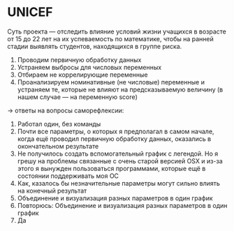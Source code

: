 # UNICEF
Суть проекта — отследить влияние условий жизни учащихся в возрасте от 15 до 22 лет на их успеваемость по математике, чтобы на ранней стадии выявлять студентов, находящихся в группе риска.
1) Проводим первичную обработку данных
2) Устраняем выбросы для числовых переменных
3) Отбираем не коррелирующие переменные
4) Проанализируем номинативные (не числовые) переменные и устраняем те, которые не влияют на предсказываемую величину (в нашем случае — на переменную score)

→ ответы на вопросы саморефлексии:
  1. Работал один, без команды
  2. Почти все параметры, о которых я предполагал в самом начале, когда ещё проводил первичную обработку данных, оказались в окончательном результате
  3. Не получилось создать вспомогательный график с легендой. Но я грешу на проблемы связанные с очень старой версией OSX и из-за этого я вынужден пользоваться программами, которые ещё в состоянии поддерживать моя ОС
  4. Как, казалось бы незначительные параметры могут сильно влиять на конечный результат
  5. Объединение и визуализация разных параметров в один график
  6. Повторюсь: Объединение и визуализация разных параметров в один график
  7. Да
